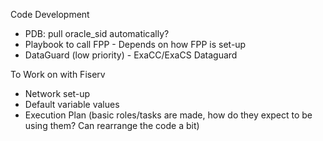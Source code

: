 
Code Development
- PDB: pull oracle_sid automatically?
- Playbook to call FPP - Depends on how FPP is set-up
- DataGuard (low priority) - ExaCC/ExaCS Dataguard

To Work on with Fiserv
- Network set-up
- Default variable values
- Execution Plan (basic roles/tasks are made, how do they expect to be using them? Can rearrange the code a bit)